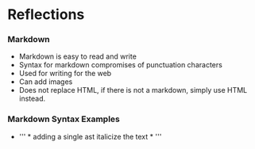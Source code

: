 # Reflections

### Markdown
- Markdown is easy to read and write
- Syntax for markdown compromises of punctuation characters
- Used for writing for the web
- Can add images
- Does not replace HTML, if there is not a markdown, simply use HTML instead.

### Markdown Syntax Examples
- ''' * adding a single ast italicize the text * '''


